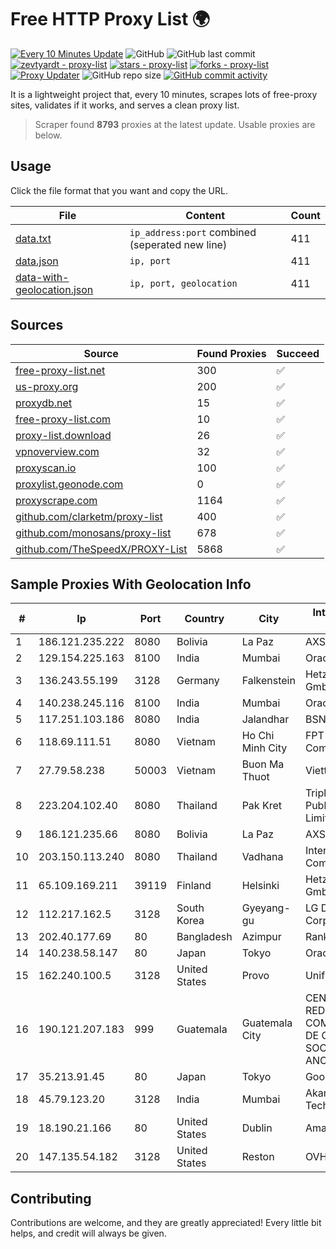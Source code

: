 
# Free HTTP Proxy List 🌍

[![Every 10 Minutes Update](https://github.com/mertguvencli/http-proxy-list/actions/workflows/main.yml/badge.svg?branch=main)](https://github.com/mertguvencli/http-proxy-list/actions/workflows/main.yml)
![GitHub](https://img.shields.io/github/license/mertguvencli/http-proxy-list)
![GitHub last commit](https://img.shields.io/github/last-commit/mertguvencli/http-proxy-list)
[![zevtyardt - proxy-list](https://img.shields.io/static/v1?label=zevtyardt&message=proxy-list&color=blue&logo=github)](https://github.com/zevtyardt/proxy-list "Go to GitHub repo")
[![stars - proxy-list](https://img.shields.io/github/stars/zevtyardt/proxy-list?style=social)](https://github.com/zevtyardt/proxy-list)
[![forks - proxy-list](https://img.shields.io/github/forks/zevtyardt/proxy-list?style=social)](https://github.com/zevtyardt/proxy-list)
[![Proxy Updater](https://github.com/zevtyardt/proxy-list/workflows/Proxy%20Updater/badge.svg)](https://github.com/zevtyardt/proxy-list/actions?query=workflow:"Proxy+Updater")
![GitHub repo size](https://img.shields.io/github/repo-size/zevtyardt/proxy-list)
[![GitHub commit activity](https://img.shields.io/github/commit-activity/m/zevtyardt/proxy-list?logo=commits)](https://github.com/zevtyardt/proxy-list/commits/main)

It is a lightweight project that, every 10 minutes, scrapes lots of free-proxy sites, validates if it works, and serves a clean proxy list.

> Scraper found **8793** proxies at the latest update. Usable proxies are below.

## Usage

Click the file format that you want and copy the URL.

|File|Content|Count|
|----|-------|-----|
|[data.txt](https://raw.githubusercontent.com/mertguvencli/http-proxy-list/main/proxy-list/data.txt)|`ip_address:port` combined (seperated new line)|411|
|[data.json](https://raw.githubusercontent.com/mertguvencli/http-proxy-list/main/proxy-list/data.json)|`ip, port`|411|
|[data-with-geolocation.json](https://raw.githubusercontent.com/mertguvencli/http-proxy-list/main/proxy-list/data-with-geolocation.json)|`ip, port, geolocation`|411|

## Sources

|Source|Found Proxies|Succeed|
|------|-------------|-------|
|[free-proxy-list.net](https://free-proxy-list.net)|300|✅|
|[us-proxy.org](https://www.us-proxy.org)|200|✅|
|[proxydb.net](http://proxydb.net)|15|✅|
|[free-proxy-list.com](https://free-proxy-list.com/?page=&port=&type%5B%5D=http&type%5B%5D=https&up_time=0&search=Search)|10|✅|
|[proxy-list.download](https://www.proxy-list.download/HTTP)|26|✅|
|[vpnoverview.com](https://vpnoverview.com/privacy/anonymous-browsing/free-proxy-servers)|32|✅|
|[proxyscan.io](https://www.proxyscan.io)|100|✅|
|[proxylist.geonode.com](https://proxylist.geonode.com/api/proxy-list?limit=300&page=1&sort_by=lastChecked&sort_type=desc&protocols=http,https)|0|✅|
|[proxyscrape.com](https://api.proxyscrape.com/v2/?request=displayproxies&protocol=http&timeout=10000&country=all&ssl=all&anonymity=all)|1164|✅|
|[github.com/clarketm/proxy-list](https://raw.githubusercontent.com/clarketm/proxy-list/master/proxy-list-raw.txt)|400|✅|
|[github.com/monosans/proxy-list](https://raw.githubusercontent.com/monosans/proxy-list/main/proxies/http.txt)|678|✅|
|[github.com/TheSpeedX/PROXY-List](https://raw.githubusercontent.com/TheSpeedX/PROXY-List/master/http.txt)|5868|✅|


## Sample Proxies With Geolocation Info

|#|Ip|Port|Country|City|Internet Service Provider|
|-|--|----|-------|----|-------------------------|
|1|186.121.235.222|8080|Bolivia|La Paz|AXS Bolivia S. A.|
|2|129.154.225.163|8100|India|Mumbai|Oracle Corporation|
|3|136.243.55.199|3128|Germany|Falkenstein|Hetzner Online GmbH|
|4|140.238.245.116|8100|India|Mumbai|Oracle Corporation|
|5|117.251.103.186|8080|India|Jalandhar|BSNL Internet|
|6|118.69.111.51|8080|Vietnam|Ho Chi Minh City|FPT Telecom Company|
|7|27.79.58.238|50003|Vietnam|Buon Ma Thuot|Viettel Corporation|
|8|223.204.102.40|8080|Thailand|Pak Kret|Triple T Broadband Public Company Limited|
|9|186.121.235.66|8080|Bolivia|La Paz|AXS Bolivia S. A.|
|10|203.150.113.240|8080|Thailand|Vadhana|Internet Thailand Company Ltd.|
|11|65.109.169.211|39119|Finland|Helsinki|Hetzner Online GmbH|
|12|112.217.162.5|3128|South Korea|Gyeyang-gu|LG DACOM Corporation|
|13|202.40.177.69|80|Bangladesh|Azimpur|Ranks ITT|
|14|140.238.58.147|80|Japan|Tokyo|Oracle Corporation|
|15|162.240.100.5|3128|United States|Provo|Unified Layer|
|16|190.121.207.183|999|Guatemala|Guatemala City|CENTRAL DE REDES Y COMUNICACIONES DE GUATEMALA, SOCIEDAD ANONIMA|
|17|35.213.91.45|80|Japan|Tokyo|Google LLC|
|18|45.79.123.20|3128|India|Mumbai|Akamai Technologies, Inc.|
|19|18.190.21.166|80|United States|Dublin|Amazon.com, Inc.|
|20|147.135.54.182|3128|United States|Reston|OVH SAS|



## Contributing

Contributions are welcome, and they are greatly appreciated! Every
little bit helps, and credit will always be given.

